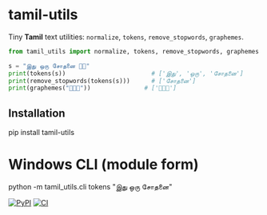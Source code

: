 # tamil-utils

Tiny **Tamil** text utilities: `normalize`, `tokens`, `remove_stopwords`, `graphemes`.

```python
from tamil_utils import normalize, tokens, remove_stopwords, graphemes

s = "இது ஒரு சோதனை 👋🏽"
print(tokens(s))                        # ['இது', 'ஒரு', 'சோதனை']
print(remove_stopwords(tokens(s)))      # ['சோதனை']
print(graphemes("👩🏽‍💻"))               # ['👩🏽‍💻']

```

## Installation
pip install tamil-utils
# Windows CLI (module form)
python -m tamil_utils.cli tokens "இது ஒரு சோதனை"

[![PyPI](https://img.shields.io/pypi/v/tamil-utils)](https://pypi.org/project/tamil-utils/)
[![CI](https://github.com/arulnidhii/tamil-utils/actions/workflows/ci.yml/badge.svg)](https://github.com/arulnidhii/tamil-utils/actions)


